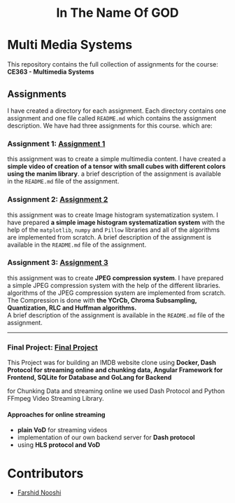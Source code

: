 <div align="center">
  <h1>In The Name Of GOD</h1>
</div>

# Multi Media Systems

This repository contains the full collection of assignments for the course:\
**CE363 - Multimedia Systems**

## Assignments

I have created a directory for each assignment. Each directory contains one assignment and 
one file called `README.md` which contains the assignment description.
We have had three assignments for this course. which are:
### Assignment 1: [Assignment 1](https://github.com/FarshidNooshi/Multi-Media-Systems/tree/master/assignment%201) 
    
this assignment was to create a simple multimedia content. I have created a **simple video of creation of 
a tensor with small cubes with different colors using the manim library**. a brief description of the assignment
is available in the `README.md` file of the assignment.

### Assignment 2: [Assignment 2](https://github.com/FarshidNooshi/Multi-Media-Systems/tree/master/assignment%202)

this assignment was to create Image histogram systematization system. I have prepared **a simple image 
histogram systematization system** with the help of the `matplotlib`, `numpy` and `Pillow` libraries and all of the
algorithms are implemented from scratch. A brief description of the assignment is available in the `README.md` file of the assignment.

### Assignment 3: [Assignment 3](https://github.com/FarshidNooshi/Multi-Media-Systems/tree/master/assignment%203)
    
this assignment was to create **JPEG compression system**. I have prepared a simple JPEG compression system with the
help of the different libraries. algorithms of the JPEG compression system are implemented from scratch.
The Compression is done with **the YCrCb, Chroma Subsampling, Quantization, RLC and Huffman algorithms.**\
A brief description of the assignment is available in the `README.md` file of the assignment.

---

### Final Project: [Final Project](https://github.com/CEIT-AUT/hollyworld)
    
This Project was for building an IMDB website clone using **Docker, Dash Protocol for streaming online and chunking data, Angular Framework for Frontend, SQLite for Database and GoLang for Backend**

for Chunking Data and streaming online we used Dash Protocol and Python FFmpeg Video Streaming Library.
#### Approaches for online streaming
* **plain VoD** for streaming videos 
* implementation of our own backend server for **Dash protocol**
* using **HLS protocol and VoD**

# Contributors
* [Farshid Nooshi](https://ce.aut.ac.ir/~Farshid_Nooshi)
